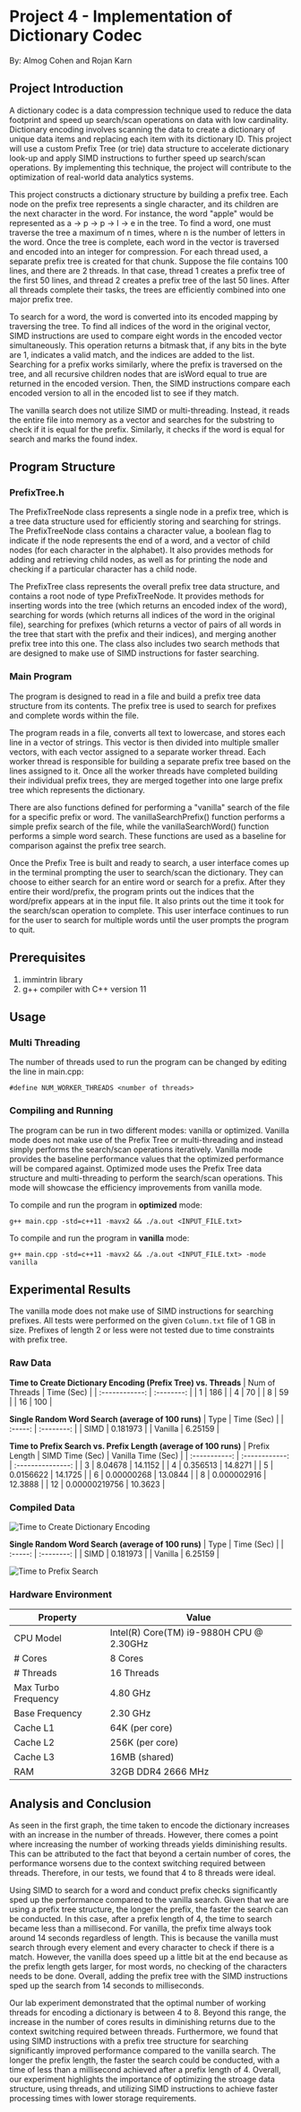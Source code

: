 # Project 4 - Implementation of Dictionary Codec
By: Almog Cohen and Rojan Karn

## Project Introduction
A dictionary codec is a data compression technique used to reduce the data footprint and speed up search/scan operations on data with low cardinality. Dictionary encoding involves scanning the data to create a dictionary of unique data items and replacing each item with its dictionary ID. This project will use a custom Prefix Tree (or trie) data structure to accelerate dictionary look-up and apply SIMD instructions to further speed up search/scan operations. By implementing this technique, the project will contribute to the optimization of real-world data analytics systems.

This project constructs a dictionary structure by building a prefix tree. Each node on the prefix tree represents a single character, and its children are the next character in the word. For instance, the word "apple" would be represented as a -> p -> p -> l -> e in the tree. To find a word, one must traverse the tree a maximum of n times, where n is the number of letters in the word. Once the tree is complete, each word in the vector is traversed and encoded into an integer for compression. For each thread used, a separate prefix tree is created for that chunk. Suppose the file contains 100 lines, and there are 2 threads. In that case, thread 1 creates a prefix tree of the first 50 lines, and thread 2 creates a prefix tree of the last 50 lines. After all threads complete their tasks, the trees are efficiently combined into one major prefix tree.

To search for a word, the word is converted into its encoded mapping by traversing the tree. To find all indices of the word in the original vector, SIMD instructions are used to compare eight words in the encoded vector simultaneously. This operation returns a bitmask that, if any bits in the byte are 1, indicates a valid match, and the indices are added to the list. Searching for a prefix works similarly, where the prefix is traversed on the tree, and all recursive children nodes that are isWord equal to true are returned in the encoded version. Then, the SIMD instructions compare each encoded version to all in the encoded list to see if they match.

The vanilla search does not utilize SIMD or multi-threading. Instead, it reads the entire file into memory as a vector and searches for the substring to check if it is equal for the prefix. Similarly, it checks if the word is equal for search and marks the found index.

## Program Structure
### PrefixTree.h
The PrefixTreeNode class represents a single node in a prefix tree, which is a tree data structure used for efficiently storing and searching for strings. The PrefixTreeNode class contains a character value, a boolean flag to indicate if the node represents the end of a word, and a vector of child nodes (for each character in the alphabet). It also provides methods for adding and retrieving child nodes, as well as for printing the node and checking if a particular character has a child node.

The PrefixTree class represents the overall prefix tree data structure, and contains a root node of type PrefixTreeNode. It provides methods for inserting words into the tree (which returns an encoded index of the word), searching for words (which returns all indices of the word in the original file), searching for prefixes (which returns a vector of pairs of all words in the tree that start with the prefix and their indices), and merging another prefix tree into this one. The class also includes two search methods that are designed to make use of SIMD instructions for faster searching.

### Main Program
The program is designed to read in a file and build a prefix tree data structure from its contents. The prefix tree is used to search for prefixes and complete words within the file.

The program reads in a file, converts all text to lowercase, and stores each line in a vector of strings. This vector is then divided into multiple smaller vectors, with each vector assigned to a separate worker thread. Each worker thread is responsible for building a separate prefix tree based on the lines assigned to it. Once all the worker threads have completed building their individual prefix trees, they are merged together into one large prefix tree which represents the dictionary.

There are also functions defined for performing a "vanilla" search of the file for a specific prefix or word. The vanillaSearchPrefix() function performs a simple prefix search of the file, while the vanillaSearchWord() function performs a simple word search. These functions are used as a baseline for comparison against the prefix tree search.

Once the Prefix Tree is built and ready to search, a user interface comes up in the terminal prompting the user to search/scan the dictionary. They can choose to either search for an entire word or search for a prefix. After they entire their word/prefix, the program prints out the indices that the word/prefix appears at in the input file. It also prints out the time it took for the search/scan operation to complete. This user interface continues to run for the user to search for multiple words until the user prompts the program to quit.

## Prerequisites
1. immintrin library
2. g++ compiler with C++ version 11

## Usage
### Multi Threading
The number of threads used to run the program can be changed by editing the line in main.cpp:
```
#define NUM_WORKER_THREADS <number of threads>
```

### Compiling and Running
The program can be run in two different modes: vanilla or optimized. Vanilla mode does not make use of the Prefix Tree or multi-threading and instead simply performs the search/scan operations iteratively. Vanilla mode provides the baseline performance values that the optimized performance will be compared against.
Optimized mode uses the Prefix Tree data structure and multi-threading to perform the search/scan operations. This mode will showcase the efficiency improvements from vanilla mode.

To compile and run the program in **optimized** mode:
```
g++ main.cpp -std=c++11 -mavx2 && ./a.out <INPUT_FILE.txt>
```

To compile and run the program in **vanilla** mode:
```
g++ main.cpp -std=c++11 -mavx2 && ./a.out <INPUT_FILE.txt> -mode vanilla
```

## Experimental Results
The vanilla mode does not make use of SIMD instructions for searching prefixes. All tests were performed on the given `Column.txt` file of 1 GB in size. Prefixes of length 2 or less were not tested due to time constraints with prefix tree.

### Raw Data
**Time to Create Dictionary Encoding (Prefix Tree) vs. Threads**
| Num of Threads | Time (Sec) |
| :------------: | :--------: |
|       1        |    186     |
|       4        |     70     |
|       8        |     59     |
|      16        |    100     |

**Single Random Word Search (average of 100 runs)**
|  Type   | Time (Sec) |
| :-----: | :--------: |
|  SIMD   |  0.181973  |
| Vanilla |  6.25159   |

**Time to Prefix Search vs. Prefix Length (average of 100 runs)**
| Prefix Length | SIMD Time (Sec) | Vanilla Time (Sec) |
| :-----------: | :------------: | :---------------: |
|       3       |     8.04678    |      14.1152      |
|       4       |    0.356513    |      14.8271      |
|       5       |   0.0156622    |      14.1725      |
|       6       |  0.00000268    |      13.0844      |
|       8       |  0.000002916   |      12.3888      |
|      12       | 0.00000219756  |      10.3623      |

### Compiled Data

![Time to Create Dictionary Encoding](results/EncodingTest.png)

**Single Random Word Search (average of 100 runs)**
|  Type   | Time (Sec) |
| :-----: | :--------: |
|  SIMD   |  0.181973  |
| Vanilla |  6.25159   |

![Time to Prefix Search](results/PrefixTest.png)

### Hardware Environment

| Property | Value |
| -------- | ----- |
| CPU Model | Intel(R) Core(TM) i9-9880H CPU @ 2.30GHz |
| # Cores | 8 Cores |
| # Threads | 16 Threads |
| Max Turbo Frequency | 4.80 GHz |
| Base Frequency | 2.30 GHz |
| Cache L1 | 64K (per core)
| Cache L2 | 256K (per core)
| Cache L3 | 16MB (shared)
| RAM | 32GB DDR4 2666 MHz |

## Analysis and Conclusion

As seen in the first graph, the time taken to encode the dictionary increases with an increase in the number of threads. However, there comes a point where increasing the number of working threads yields diminishing results. This can be attributed to the fact that beyond a certain number of cores, the performance worsens due to the context switching required between threads. Therefore, in our tests, we found that 4 to 8 threads were ideal.

Using SIMD to search for a word and conduct prefix checks significantly sped up the performance compared to the vanilla search. Given that we are using a prefix tree structure, the longer the prefix, the faster the search can be conducted. In this case, after a prefix length of 4, the time to search became less than a millisecond. For vanilla, the prefix time always took around 14 seconds regardless of length. This is because the vanilla must search through every element and every character to check if there is a match. However, the vanilla does speed up a little bit at the end because as the prefix length gets larger, for most words, no checking of the characters needs to be done. Overall, adding the prefix tree with the SIMD instructions sped up the search from 14 seconds to milliseconds.

Our lab experiment demonstrated that the optimal number of working threads for encoding a dictionary is between 4 to 8. Beyond this range, the increase in the number of cores results in diminishing returns due to the context switching required between threads. Furthermore, we found that using SIMD instructions with a prefix tree structure for searching significantly improved performance compared to the vanilla search. The longer the prefix length, the faster the search could be conducted, with a time of less than a millisecond achieved after a prefix length of 4. Overall, our experiment highlights the importance of optimizing the stroage data structure, using threads, and utilizing SIMD instructions to achieve faster processing times with lower storage requirements.
